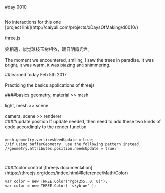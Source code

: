 #day 0010

<br />
No interactions for this one
<br />
[project link](http://caiyuli.com/projects/xDaysOfMaking/d0010/)
 <br />
 <br />
three.js
 <br />
 <br />
笑相遇，似觉琼枝玉树相依，暖日明霞光烂。
 <br />
 <br />
The moment we encountered, smiling, I saw the trees in paradise. It was bright, it was warm, it was blazing and shimmering.

##learned today
Feb 5th 2017
<br />
 <br />
Practicing the basics applications of threejs

####basics
geometry, material >> mesh <br /><br />
light, mesh >> scene<br /><br />
camera, scene >> renderer<br />
####update position
If update needed, then need to add these two kinds of code accordingly to the render function
 <pre><code>
mesh.geometry.verticesNeedUpdate = true;
//if using bufferGeometry, use the following pattern instead
//geometry.attributes.position.needsUpdate = true;
 </code></pre>
<br />
####color control
[threejs documentation](https://threejs.org/docs/index.html#Reference/Math/Color)
 <code><pre>
var color = new THREE.Color("rgb(255, 0, 0)");
var color = new THREE.Color( 'skyblue' );
 </pre></code>
